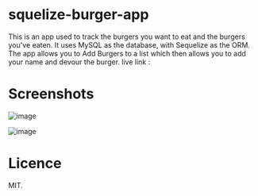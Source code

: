 # squelize-burger-app

This is an app used to track the burgers you want to eat and the burgers you've eaten. It uses MySQL as the database, with Sequelize as the ORM.
The app allows you to Add Burgers to a list which then allows you to add your name and devour the burger.
live link : 
# Screenshots
![image](https://user-images.githubusercontent.com/55209230/71954279-65c78f80-31aa-11ea-9ba7-ec1f6a3d971f.png)

![image](https://user-images.githubusercontent.com/55209230/71954330-990a1e80-31aa-11ea-9db6-35c7db28260f.png)

# Licence
MIT.
